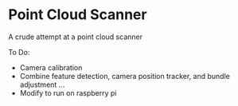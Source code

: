 # Point Cloud Scanner

A crude attempt at a point cloud scanner


To Do:
- Camera calibration
- Combine feature detection, camera position tracker, and bundle adjustment
...
- Modify to run on raspberry pi